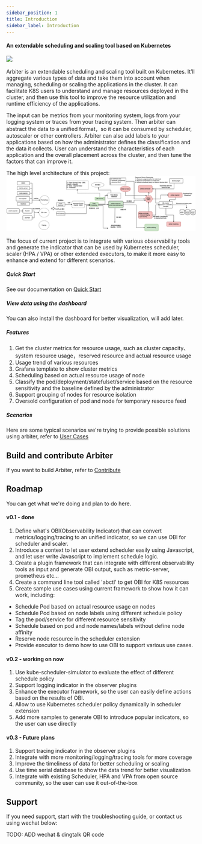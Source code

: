 ```yaml
---
sidebar_position: 1
title: Introduction
sidebar_label: Introduction
---
```


#### An extendable scheduling and scaling tool based on Kubernetes

<div style={{textAlign:"center"}}>
    <img src="/img/arbiter-logo.png" width="160" valign="center"/>
</div>

Arbiter is an extendable scheduling and scaling tool built on Kubernetes. It’ll aggregate various types of data and take them into account when managing, scheduling or scaling the applications in the cluster. It can facilitate K8S users to understand and manage resources deployed in the cluster, and then use this tool to improve the resource utilization and runtime efficiency of the applications.

The input can be metrics from your monitoring system, logs from your logging system or traces from your tracing system. Then arbiter can abstract the data to a unified format，so it can be consumed by scheduler, autoscaler or other controllers.
Arbiter can also add labels to your applications based on how the administrator defines the classification and the data it collects. User can understand the characteristics of each application and the overall placement across the cluster, and then tune the factors that can improve it.

The high level architecture of this project:
![图 1](./img/525442b2b566cea76282975aac13d3f8a6eaf5bbdc50fedcfdab3d10f08fa44e.png)

The focus of current project is to integrate with various observability tools and generate the indicator that can be used by Kubernetes scheduler, scaler (HPA / VPA) or other extended executors, to make it more easy to enhance and extend for different scenarios.

##### Quick Start
See our documentation on [Quick Start](./Quick%20Start/install.md)

##### View data using the dashboard
You can also install the dashboard for better visualization, will add later.

#####  Features
1. Get the cluster metrics for resource usage, such as cluster capacity、system resource usage，reserved resource and actual resource usage
2. Usage trend of various resources
3. Grafana template to show cluster metrics
4. Scheduling based on actual resource usage of node
5. Classify the pod/deployment/statefulset/service based on the resource sensitivity and the baseline defined by the administrator
6. Support grouping of nodes for resource isolation
7. Oversold configuration of pod and node for temporary resource feed

##### Scenarios
Here are some typical scenarios we're trying to provide possible solutions using arbiter, refer to [User Cases](category/user-cases)

## Build and contribute Arbiter
If you want to build Arbiter, refer to [Contribute](category/contribute)

## Roadmap
You can get what we're doing and plan to do here.
#### v0.1 - done
1. Define what's OBI(Observability Indicator) that can convert metrics/logging/tracing to an unified indicator, so we can use OBI for scheduler and scaler.
2. Introduce a context to let user extend scheduler easily using Javascript, and let user write Javascript to implement schedule logic.
3. Create a plugin framework that can integrate with different observability tools as input and generate OBI output, such as metric-server, prometheus etc...
4. Create a command line tool called 'abctl' to get OBI for K8S resources
5. Create sample use cases using current framework to show how it can work, including:
* Schedule Pod based on actual resource usage on nodes
* Schedule Pod based on node labels using different schedule policy
* Tag the pod/service for different resource sensitivity
* Schedule based on pod and node names/labels without define node affinity
* Reserve node resource in the scheduler extension
* Provide executor to demo how to use OBI to support various use cases.

#### v0.2 - working on now
1. Use kube-scheduler-simulator to evaluate the effect of different schedule policy
2. Support logging indicator in the observer plugins
3. Enhance the executor framework, so the user can easily define actions based on the results of OBI.
4. Allow to use Kubernetes scheduler policy dynamically in scheduler extension
5. Add more samples to generate OBI to introduce popular indicators, so the user can use directly

#### v0.3 - Future plans
1. Support tracing indicator in the observer plugins
2. Integrate with more monitoring/logging/tracing tools for more coverage
3. Improve the timeliness of data for better scheduling or scaling
4. Use time serial database to show the data trend for better visualization
5. Integrate with existing Scheduler, HPA and VPA from open source community, so the user can use it out-of-the-box

## Support
If you need support, start with the troubleshooting guide, or contact us using wechat below:

TODO: ADD wechat & dingtalk QR code
